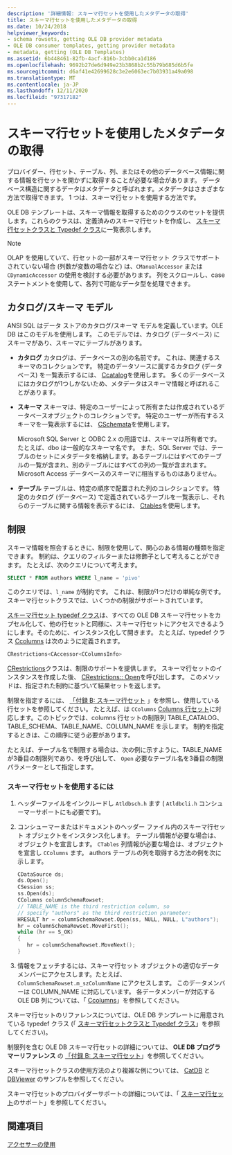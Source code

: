 ```yaml
---
description: '詳細情報: スキーマ行セットを使用したメタデータの取得'
title: スキーマ行セットを使用したメタデータの取得
ms.date: 10/24/2018
helpviewer_keywords:
- schema rowsets, getting OLE DB provider metadata
- OLE DB consumer templates, getting provider metadata
- metadata, getting (OLE DB Templates)
ms.assetid: 6b448461-82fb-4acf-816b-3cbb0ca1d186
ms.openlocfilehash: 9692b27de6d949e23b3868b2c55b79b685d6b5fe
ms.sourcegitcommit: d6af41e42699628c3e2e6063ec7b03931a49a098
ms.translationtype: MT
ms.contentlocale: ja-JP
ms.lasthandoff: 12/11/2020
ms.locfileid: "97317182"
---
```

# <a name="obtaining-metadata-with-schema-rowsets"></a>スキーマ行セットを使用したメタデータの取得

プロバイダー、行セット、テーブル、列、またはその他のデータベース情報に関する情報を行セットを開かずに取得することが必要な場合があります。 データベース構造に関するデータはメタデータと呼ばれます。メタデータはさまざまな方法で取得できます。 1 つは、スキーマ行セットを使用する方法です。

OLE DB テンプレートは、スキーマ情報を取得するためのクラスのセットを提供します。これらのクラスは、定義済みのスキーマ行セットを作成し、 [スキーマ行セットクラスと Typedef クラス](../../data/oledb/schema-rowset-classes-and-typedef-classes.md)に一覧表示します。

> [!NOTE]
> OLAP を使用していて、行セットの一部がスキーマ行セット クラスでサポートされていない場合 (列数が変数の場合など) は、`CManualAccessor` または `CDynamicAccessor` の使用を検討する必要があります。 列をスクロールし、case ステートメントを使用して、各列で可能なデータ型を処理できます。

## <a name="catalogschema-model"></a>カタログ/スキーマ モデル

ANSI SQL はデータ ストアのカタログ/スキーマ モデルを定義しています。OLE DB はこのモデルを使用します。 このモデルでは、カタログ (データベース) にスキーマがあり、スキーマにテーブルがあります。

- **カタログ** カタログは、データベースの別の名前です。 これは、関連するスキーマのコレクションです。 特定のデータソースに属するカタログ (データベース) を一覧表示するには、 [Ccatalog](./schema-rowset-classes-and-typedef-classes.md#catalog)を使用します。 多くのデータベースにはカタログが1つしかないため、メタデータはスキーマ情報と呼ばれることがあります。

- **スキーマ** スキーマは、特定のユーザーによって所有または作成されているデータベースオブジェクトのコレクションです。 特定のユーザーが所有するスキーマを一覧表示するには、 [CSchemata](./schema-rowset-classes-and-typedef-classes.md#schemata)を使用します。

   Microsoft SQL Server と ODBC 2.x の用語では、スキーマは所有者です。たとえば、dbo は一般的なスキーマ名です。 また、SQL Server では、テーブルのセットにメタデータを格納します。あるテーブルにはすべてのテーブルの一覧が含まれ、別のテーブルにはすべての列の一覧が含まれます。 Microsoft Access データベースのスキーマに相当するものはありません。

- **テーブル** テーブルは、特定の順序で配置された列のコレクションです。 特定のカタログ (データベース) で定義されているテーブルを一覧表示し、それらのテーブルに関する情報を表示するには、 [Ctables](./schema-rowset-classes-and-typedef-classes.md#table)を使用します。

## <a name="restrictions"></a>制限

スキーマ情報を照会するときに、制限を使用して、関心のある情報の種類を指定できます。 制約は、クエリのフィルターまたは修飾子として考えることができます。 たとえば、次のクエリについて考えます。

```sql
SELECT * FROM authors WHERE l_name = 'pivo'
```

このクエリでは、`l_name` が制約です。 これは、制限が1つだけの単純な例です。スキーマ行セットクラスでは、いくつかの制限がサポートされています。

[スキーマ行セット typedef クラス](../../data/oledb/schema-rowset-classes-and-typedef-classes.md)は、すべての OLE DB スキーマ行セットをカプセル化して、他の行セットと同様に、スキーマ行セットにアクセスできるようにします。そのために、インスタンス化して開きます。 たとえば、typedef クラス [Ccolumns](./schema-rowset-classes-and-typedef-classes.md#columns) は次のように定義されます。

```cpp
CRestrictions<CAccessor<CColumnsInfo>
```

[CRestrictions](../../data/oledb/crestrictions-class.md)クラスは、制限のサポートを提供します。 スキーマ行セットのインスタンスを作成した後、 [CRestrictions:: Open](./crestrictions-class.md#open)を呼び出します。 このメソッドは、指定された制約に基づいて結果セットを返します。

制限を指定するには、 [「付録 B: スキーマ行セット](/previous-versions/windows/desktop/ms712921(v=vs.85)) 」を参照し、使用している行セットを参照してください。 たとえば、は `CColumns` [Columns 行セット](/previous-versions/windows/desktop/ms723052(v=vs.85))に対応します。このトピックでは、columns 行セットの制限列 TABLE_CATALOG、TABLE_SCHEMA、TABLE_NAME、COLUMN_NAME を示します。 制約を指定するときは、この順序に従う必要があります。

たとえば、テーブル名で制限する場合は、次の例に示すように、TABLE_NAME が3番目の制限列であり、を呼び出して、 `Open` 必要なテーブル名を3番目の制限パラメーターとして指定します。

### <a name="to-use-schema-rowsets"></a>スキーマ行セットを使用するには

1. ヘッダーファイルをインクルードし `Atldbsch.h` ます ( `Atldbcli.h` コンシューマーサポートにも必要です)。

1. コンシューマーまたはドキュメントのヘッダー ファイル内のスキーマ行セット オブジェクトをインスタンス化します。 テーブル情報が必要な場合は、オブジェクトを宣言します。 `CTables` 列情報が必要な場合は、オブジェクトを宣言し `CColumns` ます。 authors テーブルの列を取得する方法の例を次に示します。

    ```cpp
    CDataSource ds;
    ds.Open();
    CSession ss;
    ss.Open(ds);
    CColumns columnSchemaRowset;
    // TABLE_NAME is the third restriction column, so
    // specify "authors" as the third restriction parameter:
    HRESULT hr = columnSchemaRowset.Open(ss, NULL, NULL, L"authors");
    hr = columnSchemaRowset.MoveFirst();
    while (hr == S_OK)
    {
       hr = columnSchemaRowset.MoveNext();
    }
    ```

1. 情報をフェッチするには、スキーマ行セット オブジェクトの適切なデータ メンバーにアクセスします。たとえば、`ColumnSchemaRowset.m_szColumnName` にアクセスします。 このデータメンバーは COLUMN_NAME に対応しています。 各データメンバーが対応する OLE DB 列については、「 [Ccolumns](./schema-rowset-classes-and-typedef-classes.md#columns)」を参照してください。

スキーマ行セットのリファレンスについては、OLE DB テンプレートに用意されている typedef クラス (「 [スキーマ行セットクラスと Typedef クラス](../../data/oledb/schema-rowset-classes-and-typedef-classes.md)」を参照してください)。

制限列を含む OLE DB スキーマ行セットの詳細については、 **OLE DB プログラマーリファレンス** の [「付録 B: スキーマ行セット](/previous-versions/windows/desktop/ms712921(v=vs.85))」を参照してください。

スキーマ行セットクラスの使用方法のより複雑な例については、 [CatDB](https://github.com/Microsoft/VCSamples/tree/master/VC2010Samples/ATL/OLEDB/Consumer) と [DBViewer](https://github.com/Microsoft/VCSamples/tree/master/VC2010Samples/ATL/OLEDB/Consumer) のサンプルを参照してください。

スキーマ行セットのプロバイダーサポートの詳細については、「 [スキーマ行セット](../../data/oledb/supporting-schema-rowsets.md)のサポート」を参照してください。

## <a name="see-also"></a>関連項目

[アクセサーの使用](../../data/oledb/using-accessors.md)
